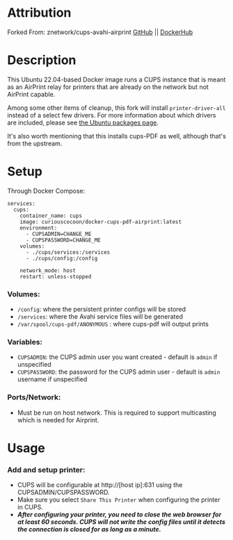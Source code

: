 # Attribution
Forked From: znetwork/cups-avahi-airprint [GitHub](https://github.com/quadportnick/docker-cups-airprint) || [DockerHub](https://hub.docker.com/r/znetwork/synology-airprint)

# Description

This Ubuntu 22.04-based Docker image runs a CUPS instance that is meant as an AirPrint relay for printers that are already on the network but not AirPrint capable.

Among some other items of cleanup, this fork will install `printer-driver-all` instead of a select few drivers. For more information about which drivers are included, please see [the Ubuntu packages page](https://packages.ubuntu.com/jammy/printer-driver-all).

It's also worth mentioning that this installs cups-PDF as well, although that's from the upstream.

# Setup
Through Docker Compose:
```
services:
  cups:
    container_name: cups
    image: curiouscocoon/docker-cups-pdf-airprint:latest
    environment:
      - CUPSADMIN=CHANGE_ME
      - CUPSPASSWORD=CHANGE_ME
    volumes:
      - ./cups/services:/services
      - ./cups/config:/config

    network_mode: host
    restart: unless-stopped
```

### Volumes:
* `/config`: where the persistent printer configs will be stored
* `/services`: where the Avahi service files will be generated
* `/var/spool/cups-pdf/ANONYMOUS` : where cups-pdf will output prints

### Variables:
* `CUPSADMIN`: the CUPS admin user you want created - default is `admin` if unspecified
* `CUPSPASSWORD`: the password for the CUPS admin user - default is `admin` username if unspecified

### Ports/Network:
* Must be run on host network. This is required to support multicasting which is needed for Airprint.
 

# Usage

### Add and setup printer:
* CUPS will be configurable at http://[host ip]:631 using the CUPSADMIN/CUPSPASSWORD.
* Make sure you select `Share This Printer` when configuring the printer in CUPS.
* ***After configuring your printer, you need to close the web browser for at least 60 seconds. CUPS will not write the config files until it detects the connection is closed for as long as a minute.***
